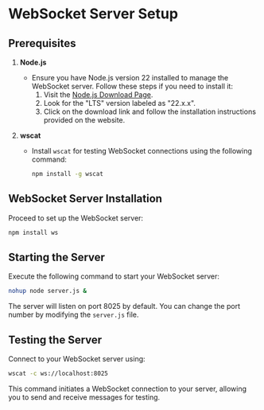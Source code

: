 
# WebSocket Server Setup

## Prerequisites

1. **Node.js**
   - Ensure you have Node.js version 22 installed to manage the WebSocket server. Follow these steps if you need to install it:
     1. Visit the [Node.js Download Page](https://nodejs.org/en/).
     2. Look for the "LTS" version labeled as "22.x.x".
     3. Click on the download link and follow the installation instructions provided on the website.

2. **wscat**
   - Install `wscat` for testing WebSocket connections using the following command:
     ```bash
     npm install -g wscat
     ```

## WebSocket Server Installation

Proceed to set up the WebSocket server:
```bash
npm install ws
```

## Starting the Server

Execute the following command to start your WebSocket server:
```bash
nohup node server.js &
```
The server will listen on port 8025 by default. You can change the port number by modifying the `server.js` file.

## Testing the Server

Connect to your WebSocket server using:
```bash
wscat -c ws://localhost:8025
```
This command initiates a WebSocket connection to your server, allowing you to send and receive messages for testing.